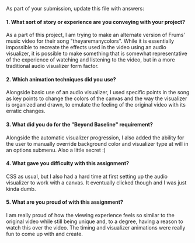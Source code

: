 As part of your submission, update this file with answers:

#### 1. What sort of story or experience are you conveying with your project?

As a part of this project, I am trying to make an alternate version of Frums' music video for their song "theyaremanycolors". While it is essentially impossible to recreate the effects used in the video using an audio visualizer, it is possible to make something that is somewhat representative of the experience of watching and listening to the video, but in a more traditional audio visualizer form factor.

#### 2. Which animation techniques did you use?

Alongside basic use of an audio visualizer, I used specific points in the song as key points to change the colors of the canvas and the way the visualizer is organized and drawn, to emulate the feeling of the original video with its erratic changes.

#### 3. What did you do for the "Beyond Baseline" requirement?

Alongside the automatic visualizer progression, I also added the ability for the user to manually override background color and visualizer type at will in an options submenu.
Also a little secret :)

#### 4. What gave you difficulty with this assignment?

CSS as usual, but I also had a hard time at first setting up the audio visualizer to work with a canvas. It eventually clicked though and I was just kinda dumb.

#### 5. What are you proud of with this assignment?

I am really proud of how the viewing experience feels so similar to the original video while still being unique and, to a degree, having a reason to watch this over the video. The timing and visualizer animations were really fun to come up with and create.
